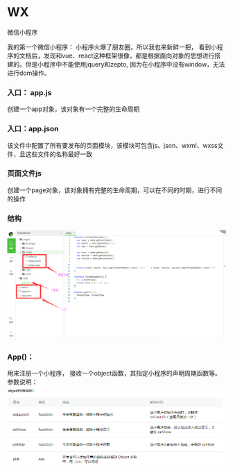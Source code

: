 # WX
微信小程序

我的第一个微信小程序：
  小程序火爆了朋友圈，所以我也来新鲜一把， 看到小程序的文档后，发现和vue、react这种框架很像，都是根据面向对象的思想进行搭建的。但是小程序中不能使用jquery和zepto,
  因为在小程序中没有window，无法进行dom操作。
  
### 入口： app.js
   创建一个app对象，该对象有一个完整的生命周期
   
### 入口：app.json
   该文件中配置了所有要发布的页面模块，该模块可包含js、json、wxml、wxss文件，且这些文件的名称最好一致
   
### 页面文件js
   创建一个page对象，该对象拥有完整的生命周期，可以在不同的时期，进行不同的操作

### 结构
  ![image](./images/xcx-jg.png)


### App()：
  用来注册一个小程序， 接收一个object函数，其指定小程序的声明周期函数等。
  参数说明：
    ![image](./images/xcx-app.png)
